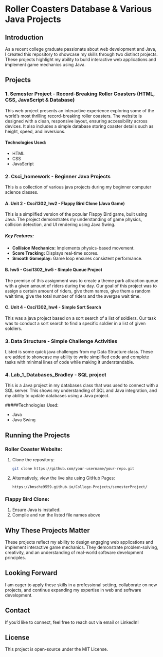 # Roller Coasters Database & Various Java Projects

## Introduction
As a recent college graduate passionate about web development and Java, I created this repository to showcase my skills through two distinct projects. These projects highlight my ability to build interactive web applications and implement game mechanics using Java.

## Projects
### 1. Semester Project - Record-Breaking Roller Coasters (HTML, CSS, JavaScript & Database)
This web project presents an interactive experience exploring some of the world’s most thrilling record-breaking roller coasters. The website is designed with a clean, responsive layout, ensuring accessibility across devices. It also includes a simple database storing coaster details such as height, speed, and inversions.

#### Technologies Used:
- HTML
- CSS
- JavaScript

### 2. Csci_homework - Beginner Java Projects
This is a collection of various java projects during my beginner computer science classes.

#### A. Unit 2 - Csci1302_hw2 - Flappy Bird Clone (Java Game)
This is a simplified version of the popular Flappy Bird game, built using Java. The project demonstrates my understanding of game physics, collision detection, and UI rendering using Java Swing.

##### Key Features:
- **Collision Mechanics:** Implements physics-based movement.
- **Score Tracking:** Displays real-time scores.
- **Smooth Gameplay:** Game loop ensures consistent performance.

#### B. hw5 - Csci1302_hw5 - Simple Queue Project
The premise of this assignment was to create a theme park attraction queue with a given amount of riders during the day. Our goal of this project was to assign a certain amount of riders, give them names, give them a random wait time, give the total number of riders and the avergae wait time.

#### C. Unit 4 - Csci1302_hw4 - Simple Sort Search
This was a java project based on a sort search of a list of soldiers. Our task was to conduct a sort search to find a specific soldier in a list of given soldiers.

### 3. Data Structure - Simple Challenge Activities
Listed is some quick java challenges from my Data Structure class. These are added to showcase my ability to write simplified code and complete tasks with minimal lines of code while making it understandable.

### 4. Lab_1_Databases_Bradley - SQL project
This is a Java project in my databases class that was used to connect with a SQL server. This shows my understanding of SQL and Java integration, and my ability to update databases using a Java project.

#####Technologies Used:
- Java
- Java Swing

## Running the Projects
### Roller Coaster Website:
1. Clone the repository:
   ```sh
   git clone https://github.com/your-username/your-repo.git
   ```
2. Alternatively, view the live site using GitHub Pages:
   ```
   https://bmsche9559.github.io/College-Projects/semesterProject/
   ```

### Flappy Bird Clone:
1. Ensure Java is installed.
2. Compile and run the listed file names above

## Why These Projects Matter
These projects reflect my ability to design engaging web applications and implement interactive game mechanics. They demonstrate problem-solving, creativity, and an understanding of real-world software development principles.

## Looking Forward
I am eager to apply these skills in a professional setting, collaborate on new projects, and continue expanding my expertise in web and software development.

## Contact
If you’d like to connect, feel free to reach out via email or LinkedIn!

## License
This project is open-source under the MIT License.
